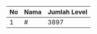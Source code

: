 | No | Nama            | Jumlah Level |
|----|-----------------|--------------|
| 1  | #    |    3897        |
